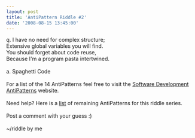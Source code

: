 ```yaml
---
layout: post
title: 'AntiPattern Riddle #2'
date: '2008-08-15 13:45:00'
---
```


q. I have no need for complex structure;<br>Extensive global variables you will find.<br>You should forget about code reuse,<br>Because I'm a program pasta intertwined.<br><br>a. Spaghetti Code<br><br>For a list of the 14 AntiPatterns feel free to visit the <a href="http://tinyurl.com/6rglxw" target="_blank">Software Development AntiPatterns</a> website.<br><br>Need help? Here is a <a href="http://www.elijahmanor.com/#">list</a> of remaining AntiPatterns for this riddle series.<br><br>Post a comment with your guess :)<br><br>~/riddle by me